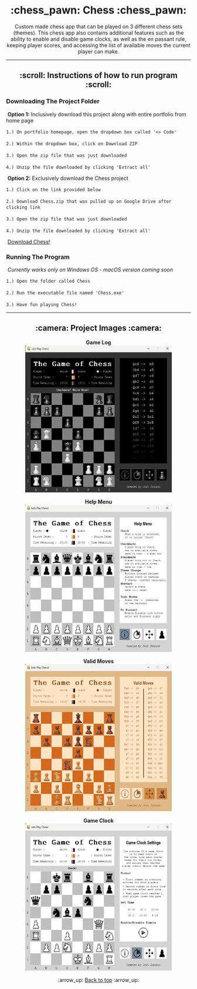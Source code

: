 <h1 align='center'>:chess_pawn: Chess :chess_pawn:</h1>
<p align='center'>
    Custom made chess app that can be played on 3 different chess sets (themes). This chess app also contains additional features 
    such as the ability to enable and disable game clocks, as well as the en passant rule, keeping player scores, and 
    accessing the list of available moves the current player can make.
</p>

---
<!-- instruction section -->
<h2 align='center'>:scroll: Instructions of how to run program :scroll:</h2>

<h3>Downloading The Project Folder</h3>

&nbsp;**Option 1:** Inclusively download this project along with entire portfolio from home page

    1.) On portfolio homepage, open the dropdown box called '<> Code'

    2.) Within the dropdown box, click on Download ZIP

    3.) Open the zip file that was just downloaded

    4.) Unzip the file downloaded by clicking 'Extract all'

&nbsp;**Option 2:** Exclusively download the Chess project

    1.) Click on the link provided below

    2.) Download Chess.zip that was pulled up on Google Drive after clicking link

    3.) Open the zip file that was just downloaded

    4.) Unzip the file downloaded by clicking 'Extract all'

&nbsp;<a href="https://drive.google.com/file/d/1j7yMjDVD1lZuNrEZI-7gKghA7E9bHbnL/view?usp=drive_web">Download Chess!</a>

<h3>Running The Program</h3>

&nbsp;*Currently works only on Windows OS - macOS version coming soon*

    1.) Open the folder called Chess

    2.) Run the executable file named 'Chess.exe'

    3.) Have fun playing Chess!

---

<!-- project images section-->
<h2 align='center'>:camera: Project Images :camera:</h2>
<div align='center'>

**Game Log**<br>
<img width="400" height="400" alt="Game Log" src="Project_Images/Game_Log.png">

**Help Menu**<br>
<img width="400" height="400" alt="Help Menu" src="Project_Images/Help_Menu.png">

**Valid Moves**<br>
<img width="400" height="400" alt="Valid Moves" src="Project_Images/Valid_Moves.png">

**Game Clock**<br>
<img width="400" height="400" alt="Game Clock" src="Project_Images/Game_Clock.png">
</div>

<!-- footer section -->
<div align='center'>
    <p>:arrow_up: <a href="#chess_pawn-Chess-chess_pawn">Back to top</a> :arrow_up:</p>
</div>
